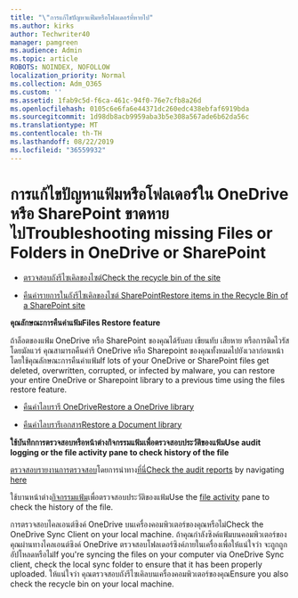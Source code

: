```yaml
---
title: "\"การแก้ไขปัญหาแฟ้มหรือโฟลเดอร์ที่หายไป"
ms.author: kirks
author: Techwriter40
manager: pamgreen
ms.audience: Admin
ms.topic: article
ROBOTS: NOINDEX, NOFOLLOW
localization_priority: Normal
ms.collection: Adm_O365
ms.custom: ''
ms.assetid: 1fab9c5d-f6ca-461c-94f0-76e7cfb8a26d
ms.openlocfilehash: 0105c6e6fa6e44371dc260edc438ebfaf6919bda
ms.sourcegitcommit: 1d98db8acb9959aba3b5e308a567ade6b62da56c
ms.translationtype: MT
ms.contentlocale: th-TH
ms.lasthandoff: 08/22/2019
ms.locfileid: "36559932"
---
```

# <a name="troubleshooting-missing-files-or-folders-in-onedrive-or-sharepoint"></a><span data-ttu-id="502d8-102">การแก้ไขปัญหาแฟ้มหรือโฟลเดอร์ใน OneDrive หรือ SharePoint ขาดหายไป</span><span class="sxs-lookup"><span data-stu-id="502d8-102">Troubleshooting missing Files or Folders in OneDrive or SharePoint</span></span>

- [<span data-ttu-id="502d8-103">ตรวจสอบถังรีไซเคิลของไซต์</span><span class="sxs-lookup"><span data-stu-id="502d8-103">Check the recycle bin of the site</span></span>](https://support.office.com/article/restore-deleted-items-from-the-site-collection-recycle-bin-5fa924ee-16d7-487b-9a0a-021b9062d14b?ui=en-US&amp;rs=en-US&amp;ad=US)

- [<span data-ttu-id="502d8-104">คืนค่ารายการในถังรีไซเคิลของไซต์ SharePoint</span><span class="sxs-lookup"><span data-stu-id="502d8-104">Restore items in the Recycle Bin of a SharePoint site</span></span>](https://support.office.com/article/Restore-deleted-files-or-folders-in-OneDrive-949ada80-0026-4db3-a953-c99083e6a84f)



<span data-ttu-id="502d8-105">**คุณลักษณะการคืนค่าแฟ้ม**</span><span class="sxs-lookup"><span data-stu-id="502d8-105">**Files Restore feature**</span></span>

<span data-ttu-id="502d8-106">ถ้าล็อตของแฟ้ม OneDrive หรือ SharePoint ของคุณได้รับลบ เขียนทับ เสียหาย หรือการติดไวรัส โดยมัลแวร์ คุณสามารถคืนค่ารี OneDrive หรือ Sharepoint ของคุณทั้งหมดไปยังเวลาก่อนหน้าโดยใช้คุณลักษณะการคืนค่าแฟ้ม</span><span class="sxs-lookup"><span data-stu-id="502d8-106">If lots of your OneDrive or SharePoint files get deleted, overwritten, corrupted, or infected by malware, you can restore your entire OneDrive or Sharepoint library to a previous time using the files restore feature.</span></span>

- [<span data-ttu-id="502d8-107">คืนค่าไลบรารี OneDrive</span><span class="sxs-lookup"><span data-stu-id="502d8-107">Restore a OneDrive library</span></span>](https://support.office.com/article/restore-your-onedrive-fa231298-759d-41cf-bcd0-25ac53eb8a15)

- [<span data-ttu-id="502d8-108">คืนค่าไลบรารีเอกสาร</span><span class="sxs-lookup"><span data-stu-id="502d8-108">Restore a Document library</span></span>](https://support.office.com/article/restore-a-document-library-317791c3-8bd0-4dfd-8254-3ca90883d39a?ui=en-US&amp;rs=en-US&amp;ad=US)

<span data-ttu-id="502d8-109">**ใช้บันทึกการตรวจสอบหรือหน้าต่างกิจกรรมแฟ้มเพื่อตรวจสอบประวัติของแฟ้ม**</span><span class="sxs-lookup"><span data-stu-id="502d8-109">**Use audit logging or the file activity pane to check history of the file**</span></span>

<span data-ttu-id="502d8-110">[ตรวจสอบรายงานการตรวจสอบ](https://docs.microsoft.com/office365/securitycompliance/search-the-audit-log-in-security-and-compliance?redirectSourcePath=%252fen-us%252farticle%252fsearch-the-audit-log-in-the-office-365-protection-center-0d4d0f35-390b-4518-800e-0c7ec95e946c)</a>โดยการนำทาง[ที่นี่](https://protection.office.com/#/unifiedauditlog)</span><span class="sxs-lookup"><span data-stu-id="502d8-110">[Check the audit reports](https://docs.microsoft.com/office365/securitycompliance/search-the-audit-log-in-security-and-compliance?redirectSourcePath=%252fen-us%252farticle%252fsearch-the-audit-log-in-the-office-365-protection-center-0d4d0f35-390b-4518-800e-0c7ec95e946c)</a> by navigating [here](https://protection.office.com/#/unifiedauditlog)</span></span>

<span data-ttu-id="502d8-111">ใช้บานหน้าต่าง[กิจกรรมแฟ้ม](https://support.office.com/article/File-activity-in-a-document-library-6105ecda-1dd0-4f6f-9542-102bf5c0ffe0)เพื่อตรวจสอบประวัติของแฟ้ม</span><span class="sxs-lookup"><span data-stu-id="502d8-111">Use the [file activity](https://support.office.com/article/File-activity-in-a-document-library-6105ecda-1dd0-4f6f-9542-102bf5c0ffe0) pane to check the history of the file.</span></span>

<span data-ttu-id="502d8-112">การตรวจสอบไคลเอนต์ซิงค์ OneDrive บนเครื่องคอมพิวเตอร์ของคุณหรือไม่</span><span class="sxs-lookup"><span data-stu-id="502d8-112">Check the OneDrive Sync Client on your local machine.</span></span>  <span data-ttu-id="502d8-113">ถ้าคุณกำลังซิงค์แฟ้มบนคอมพิวเตอร์ของคุณผ่านทางไคลเอนต์ซิงค์ OneDrive ตรวจสอบโฟลเดอร์ซิงค์ภายในเครื่องเพื่อให้แน่ใจว่า จะถูกถูกอัปโหลดหรือไม่</span><span class="sxs-lookup"><span data-stu-id="502d8-113">If you're syncing the files on your computer via OneDrive Sync client, check the local sync folder to ensure that it has been properly uploaded.</span></span> <span data-ttu-id="502d8-114">ให้แน่ใจว่า คุณตรวจสอบถังรีไซเคิลบนเครื่องคอมพิวเตอร์ของคุณ</span><span class="sxs-lookup"><span data-stu-id="502d8-114">Ensure you also check the recycle bin on your local machine.</span></span>



